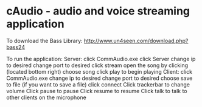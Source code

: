 cAudio - audio and voice streaming application
======

To download the Bass Library:
	http://www.un4seen.com/download.php?bass24
	
	
To run the application:
	Server:
		click CommAudio.exe
			click Server
				change ip to desired
				change port to desired
			click stream
			open the song by clicking (located bottom right)
			choose song
			click play to begin playing
	Client:
		click CommAudio.exe
			change ip to desired
			change port to desired
			choose save to file (if you want to save a file)
		click connect
			Click trackerbar to change volume
			Click pause to pause
			Click resume to resume
		Click talk to talk to other clients on the microphone
